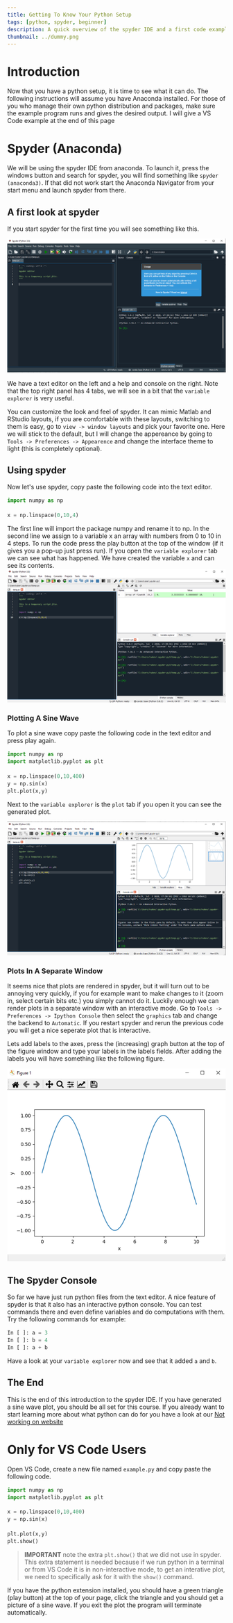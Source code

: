 ```yaml
---
title: Getting To Know Your Python Setup 
tags: [python, spyder, beginner]
description: A quick overview of the spyder IDE and a first code example.
thumbnail: ../dummy.png
---
```


# Introduction
Now that you have a python setup, it is time to see what it can do. The following instructions will assume you have Anaconda installed. For those of you who manage their own python distribution and packages, make sure the example program runs and gives the desired output. I will give a VS Code example at the end of this page

# Spyder (Anaconda)
We will be using the spyder IDE from anaconda. To launch it, press the windows button and search for spyder, you will find something like `spyder (anaconda3)`. If that did not work start the Anaconda Navigator from your start menu and launch spyder from there.

## A first look at spyder
If you start spyder for the first time you will see something like this. 

![](assets/spyder1.png)

We have a text editor on the left and a help and console on the right. Note that the top right panel has 4 tabs, we will see in a bit that the `variable explorer` is very useful.

You can customize the look and feel of spyder. It can mimic Matlab and RStudio layouts, if you are comfortable with these layouts, switching to them is easy, go to `view -> window layouts` and pick your favorite one. Here we will stick to the default, but I will change the appereance by going to `Tools -> Preferences -> Appearence` and change the interface theme to light (this is completely optional).

## Using spyder
Now let's use spyder, copy paste the following code into the text editor.
```python
import numpy as np

x = np.linspace(0,10,4)
```

The first line will import the package numpy and rename it to np. In the second line we assign to a variable x an array with numbers from 0 to 10 in 4 steps. To run the code press the play button at the top of the window (if it gives you a pop-up just press run). If you open the `variable explorer` tab we can see what has happened. We have created the variable `x` and can see its contents.
![](assets/spyder2.png)

### Plotting A Sine Wave
To plot a sine wave copy paste the following code in the text editor and press play again.
```python
import numpy as np
import matplotlib.pyplot as plt

x = np.linspace(0,10,400)
y = np.sin(x)
plt.plot(x,y)
```
Next to the `variable explorer` is the `plot` tab if you open it you can see the generated plot.

![](assets/spyder3.png)

### Plots In A Separate Window
It seems nice that plots are rendered in spyder, but it will turn out to be annoying very quickly, if you for example want to make changes to it (zoom in, select certain bits etc.) you simply cannot do it. Luckily enough we can render plots in a separate window with an interactive mode. Go to `Tools -> Preferences -> Ipython Console` then select the `graphics` tab and change the backend to `Automatic`. If you restart spyder and rerun the previous code you will get a nice seperate plot that is interactive. 

Lets add labels to the axes, press the (increasing) graph button at the top of the figure window and type your labels in the labels fields. After adding the labels you will have something like the following figure.

![](assets/spyder4.png)

## The Spyder Console
So far we have just run python files from the text editor. A nice feature of spyder is that it also has an interactive python console. You can test commands there and even define variables and do computations with them. Try the following commands for example:

```python
In [ ]: a = 3
In [ ]: b = 4
In [ ]: a + b
```

Have a look at your `variable explorer` now and see that it added `a` and `b`. 


## The End
This is the end of this introduction to the spyder IDE. If you have generated a sine wave plot, you should be all set for this course. If you already want to start learning more about what python can do for you have a look at our [Not working on website](https://google.com)



# Only for VS Code Users
Open VS Code, create a new file named `example.py` and copy paste the following code.

```python
import numpy as np
import matplotlib.pyplot as plt

x = np.linspace(0,10,400)
y = np.sin(x)

plt.plot(x,y)
plt.show()
```



> **IMPORTANT** note the extra `plt.show()` that we did not use in spyder. This extra statement is needed because if we run python in a terminal or from VS Code it is in non-interactive mode, to get an interative plot, we need to specifically ask for it with the `show()` command.

If you have the python extension installed, you should have a green triangle (play button) at the top of your page, click the triangle and you should get a picture of a sine wave. If you exit the plot the program will terminate automatically.